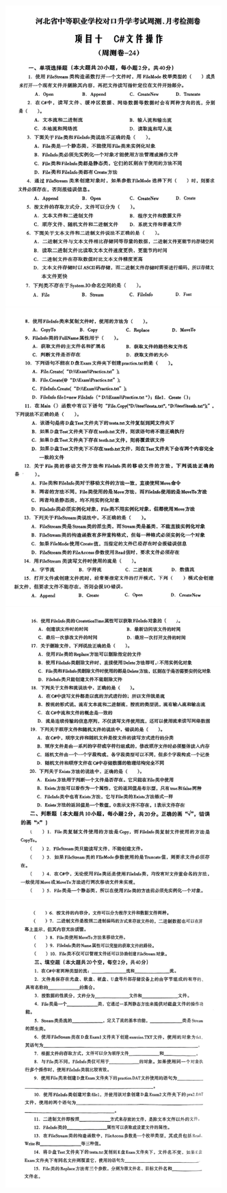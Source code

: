![周测月考](images/10-24/week1.png)
![周测月考](images/10-24/week2.png)
![周测月考](images/10-24/week3.png)
![周测月考](images/10-24/week4.png)